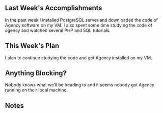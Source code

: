 ## Last Week's Accomplishments

In the past week I installed PostgreSQL server and downloaded the code of Agency software on my VM. 
I also spent some time studying the code of agency and watched several PHP and SQL tutorials. 

## This Week's Plan

I plan to continue studying the code and get Agency installed on my VM.

## Anything Blocking?

Nobody knows what we'll be heading to and it seems nobody got Agency running on their local machine.

## Notes

